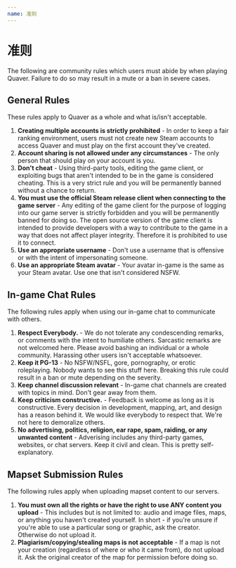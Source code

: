 ```yaml
---
name: 准则
---
```


# 准则

The following are community rules which users must abide by when playing Quaver. Failure to do so may result in a mute or a ban in severe cases.

## General Rules

These rules apply to Quaver as a whole and what is/isn't acceptable.

1. **Creating multiple accounts is strictly prohibited** - In order to keep a fair ranking environment, users must not create new Steam accounts to access Quaver and must play on the first account they've created.
2. **Account sharing is not allowed under any circumstances** - The only person that should play on your account is you.
3. **Don't cheat** - Using third-party tools, editing the game client, or exploiting bugs that aren't intended to be in the game is considered cheating. This is a very strict rule and you will be permanently banned without a chance to return.
4. **You must use the official Steam release client when connecting to the game server** - Any editing of the game client for the purpose of logging into our game server is strictly forbidden and you will be permanently banned for doing so. The open source version of the game client is intended to provide developers with a way to contribute to the game in a way that does not affect player integrity. Therefore it is prohibited to use it to connect.
5. **Use an appropriate username** - Don't use a username that is offensive or with the intent of impersonating someone.
6. **Use an appropriate Steam avatar** - Your avatar in-game is the same as your Steam avatar. Use one that isn't considered NSFW.

## In-game Chat Rules

The following rules apply when using our in-game chat to communicate with others.

1. **Respect Everybody.** - We do not tolerate any condescending remarks, or comments with the intent to humiliate others. Sarcastic remarks are not welcomed here. Please avoid bashing an individual or a whole community. Harassing other users isn't acceptable whatsoever.
2. **Keep it PG-13** - No NSFW/NSFL, gore, pornography, or erotic roleplaying. Nobody wants to see this stuff here. Breaking this rule could result in a ban or mute depending on the severity.
3. **Keep channel discussion relevant** - In-game chat channels are created with topics in mind. Don't gear away from them.
4. **Keep criticism constructive.** - Feedback is welcome as long as it is constructive. Every decision in development, mapping, art, and design has a reason behind it. We would like everybody to respect that. We're not here to demoralize others.
5. **No advertising, politics, religion, ear rape, spam, raiding, or any unwanted content** - Adverising includes any third-party games, websites, or chat servers. Keep it civil and clean. This is pretty self-explanatory.

## Mapset Submission Rules

The following rules apply when uploading mapset content to our servers.

1. **You must own all the rights or have the right to use ANY content you upload** - This includes but is not limited to: audio and image files, maps, or anything you haven't created yourself. In short - if you're unsure if you're able to use a particular song or graphic, ask the creator. Otherwise do not upload it.
2. **Plagiarism/copying/stealing maps is not acceptable** - If a map is not your creation (regardless of where or who it came from), do not upload it. Ask the original creator of the map for permission before doing so.
